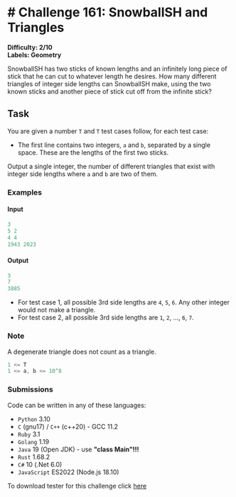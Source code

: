 # # Challenge 161: SnowballSH and Triangles

**Difficulty: 2/10**  
**Labels: Geometry**

SnowballSH has two sticks of known lengths and an infinitely long piece of stick that he can cut to whatever length he desires. How many different triangles of integer side lengths can SnowballSH make, using the two known sticks and another piece of stick cut off from the infinite stick?

## Task

You are given a number `T` and `T` test cases follow, for each test case:

- The first line contains two integers, `a` and `b`, separated by a single space. These are the lengths of the first two sticks.

Output a single integer, the number of different triangles that exist with integer side lengths where `a` and `b` are two of them.

### Examples

#### Input

```rust
‌3
5 2
4 4
1943 2023
```

#### Output

```rust
‌3
7
3885
```

- For test case 1, all possible 3rd side lengths are `4`, `5`, `6`. Any other integer would not make a triangle.
- For test case 2, all possible 3rd side lengths are `1`, `2`, ..., `6`, `7`.

### Note

A degenerate triangle does not count as a triangle.

```rust
1 <= T
1 <= a, b <= 10^8
```

### Submissions

Code can be written in any of these languages:

- `Python` 3.10
- `C` (gnu17) / `C++` (c++20) - GCC 11.2
- `Ruby` 3.1
- `Golang` 1.19
- `Java` 19 (Open JDK) - use **"class Main"!!!**
- `Rust` 1.68.2
- `C#` 10 (.Net 6.0)
- `JavaScript` ES2022 (Node.js 18.10)

To download tester for this challenge click [here](https://downgit.github.io/#/home?url=https://github.com/Pomroka/TWT_Challenges_Tester/tree/main/Challenge_161)
